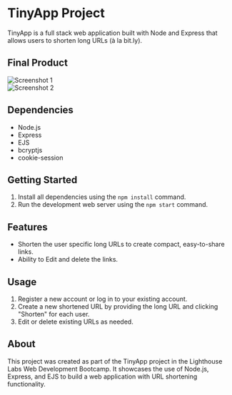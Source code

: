 # TinyApp Project

TinyApp is a full stack web application built with Node and Express that allows users to shorten long URLs (à la bit.ly).

## Final Product

![Screenshot 1](#)  
![Screenshot 2](#)

## Dependencies

- Node.js
- Express
- EJS
- bcryptjs
- cookie-session

## Getting Started

1. Install all dependencies using the `npm install` command.
2. Run the development web server using the `npm start` command.

## Features

- Shorten  the user specific long URLs to create compact, easy-to-share links.
- Ability to Edit and delete the links.

## Usage

1. Register a new account or log in to your existing account.
2. Create a new shortened URL by providing the long URL and clicking "Shorten" for each user.
3. Edit or delete existing URLs as needed.


## About

This project was created as part of the TinyApp project in the Lighthouse Labs Web Development Bootcamp. It showcases the use of Node.js, Express, and EJS to build a web application with URL shortening functionality.

